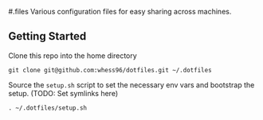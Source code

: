 #.files
Various configuration files for easy sharing across machines.

## Getting Started
Clone this repo into the home directory
```
git clone git@github.com:whess96/dotfiles.git ~/.dotfiles
```
Source the `setup.sh` script to set the necessary env vars and bootstrap the setup.
(TODO: Set symlinks here)
```
. ~/.dotfiles/setup.sh
```

